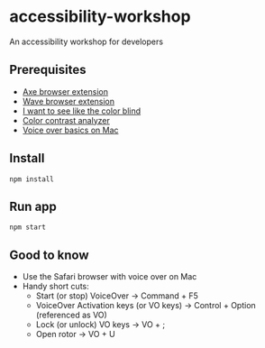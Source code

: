 # accessibility-workshop
An accessibility workshop for developers

## Prerequisites
- [Axe browser extension](https://www.deque.com/axe/)
- [Wave browser extension](https://wave.webaim.org/extension/)
- [I want to see like the color blind](https://www.crx4chrome.com/extensions/jebeedfnielkcjlcokhiobodkjjpbjia/)
- [Color contrast analyzer](https://chrome.google.com/webstore/detail/color-contrast-analyzer/dagdlcijhfbmgkjokkjicnnfimlebcll)
- [Voice over basics on Mac](https://www.youtube.com/watch?v=5R-6WvAihms)

## Install

```
npm install
```

## Run app

```
npm start
```

## Good to know
* Use the Safari browser with voice over on Mac
* Handy short cuts:
    * Start (or stop) VoiceOver -> Command + F5
    * VoiceOver Activation keys (or VO keys) -> Control + Option (referenced as VO)
    * Lock (or unlock) VO keys -> VO + ;
    * Open rotor -> VO + U
